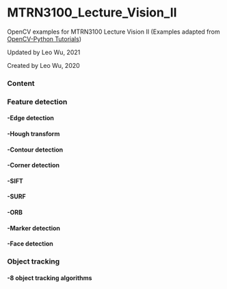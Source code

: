 # MTRN3100_Lecture_Vision_II

OpenCV examples for MTRN3100 Lecture Vision II (Examples adapted from [OpenCV-Python Tutorials](https://docs.opencv.org/3.4.2/d6/d00/tutorial_py_root.html))

Updated by Leo Wu, 2021

Created by Leo Wu, 2020

### Content

### Feature detection

#### -Edge detection

#### -Hough transform

#### -Contour detection

#### -Corner detection

#### -SIFT

#### -SURF

#### -ORB

#### -Marker detection

#### -Face detection

### Object tracking

#### -8 object tracking algorithms

